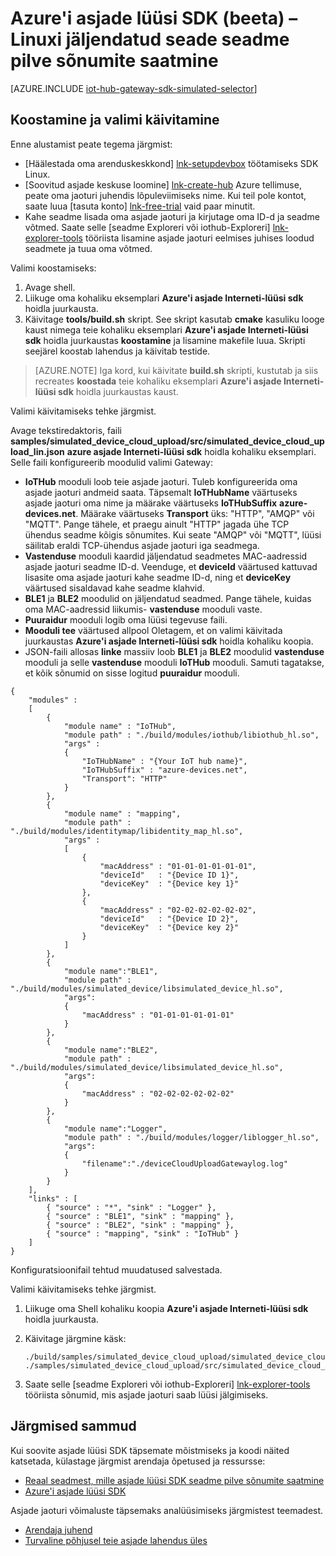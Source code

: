 <properties
    pageTitle="Simuleerida asjade lüüsi SDK seade | Microsoft Azure'i"
    description="Azure'i asjade lüüsi SDK kiirtutvustus kasutamise illustreerimiseks saatmise telemeetria jäljendatud seadmest, kasutades Azure asjade lüüsi SDK Linux."
    services="iot-hub"
    documentationCenter=""
    authors="chipalost"
    manager="timlt"
    editor=""/>

<tags
     ms.service="iot-hub"
     ms.devlang="cpp"
     ms.topic="article"
     ms.tgt_pltfrm="na"
     ms.workload="na"
     ms.date="08/29/2016"
     ms.author="andbuc"/>


# <a name="azure-iot-gateway-sdk-beta--send-device-to-cloud-messages-with-a-simulated-device-using-linux"></a>Azure'i asjade lüüsi SDK (beeta) – Linuxi jäljendatud seade seadme pilve sõnumite saatmine

[AZURE.INCLUDE [iot-hub-gateway-sdk-simulated-selector](../../includes/iot-hub-gateway-sdk-simulated-selector.md)]

## <a name="build-and-run-the-sample"></a>Koostamine ja valimi käivitamine

Enne alustamist peate tegema järgmist:

- [Häälestada oma arenduskeskkond] [ lnk-setupdevbox] töötamiseks SDK Linux.
- [Soovitud asjade keskuse loomine] [ lnk-create-hub] Azure tellimuse, peate oma jaoturi juhendis lõpuleviimiseks nime. Kui teil pole kontot, saate luua [tasuta konto] [ lnk-free-trial] vaid paar minutit.
- Kahe seadme lisada oma asjade jaoturi ja kirjutage oma ID-d ja seadme võtmed. Saate selle [seadme Exploreri või iothub-Exploreri] [ lnk-explorer-tools] tööriista lisamine asjade jaoturi eelmises juhises loodud seadmete ja tuua oma võtmed.

Valimi koostamiseks:

1. Avage shell.
2. Liikuge oma kohaliku eksemplari **Azure'i asjade Interneti-lüüsi sdk** hoidla juurkausta.
3. Käivitage **tools/build.sh** skript. See skript kasutab **cmake** kasuliku looge kaust nimega teie kohaliku eksemplari **Azure'i asjade Interneti-lüüsi sdk** hoidla juurkaustas **koostamine** ja lisamine makefile luua. Skripti seejärel koostab lahendus ja käivitab testide.

> [AZURE.NOTE]  Iga kord, kui käivitate **build.sh** skripti, kustutab ja siis recreates **koostada** teie kohaliku eksemplari **Azure'i asjade Interneti-lüüsi sdk** hoidla juurkaustas kaust.

Valimi käivitamiseks tehke järgmist.

Avage tekstiredaktoris, faili **samples/simulated_device_cloud_upload/src/simulated_device_cloud_upload_lin.json** **azure asjade Interneti-lüüsi sdk** hoidla kohaliku eksemplari. Selle faili konfigureerib moodulid valimi Gateway:

- **IoTHub** mooduli loob teie asjade jaoturi. Tuleb konfigureerida oma asjade jaoturi andmeid saata. Täpsemalt **IoTHubName** väärtuseks asjade jaoturi oma nime ja määrake väärtuseks **IoTHubSuffix** **azure-devices.net**. Määrake väärtuseks **Transport** üks: "HTTP", "AMQP" või "MQTT". Pange tähele, et praegu ainult "HTTP" jagada ühe TCP ühendus seadme kõigis sõnumites. Kui seate "AMQP" või "MQTT", lüüsi säilitab eraldi TCP-ühendus asjade jaoturi iga seadmega.
- **Vastenduse** mooduli kaardid jäljendatud seadmetes MAC-aadressid asjade jaoturi seadme ID-d. Veenduge, et **deviceId** väärtused kattuvad lisasite oma asjade jaoturi kahe seadme ID-d, ning et **deviceKey** väärtused sisaldavad kahe seadme klahvid.
- **BLE1** ja **BLE2** moodulid on jäljendatud seadmed. Pange tähele, kuidas oma MAC-aadressid liikumis- **vastenduse** mooduli vaste.
- **Puuraidur** mooduli logib oma lüüsi tegevuse faili.
- **Mooduli tee** väärtused allpool Oletagem, et on valimi käivitada juurkaustas **Azure'i asjade Interneti-lüüsi sdk** hoidla kohaliku koopia.
- JSON-faili allosas **linke** massiiv loob **BLE1** ja **BLE2** moodulid **vastenduse** mooduli ja selle **vastenduse** mooduli **IoTHub** mooduli. Samuti tagatakse, et kõik sõnumid on sisse logitud **puuraidur** mooduli.

```
{
    "modules" :
    [ 
        {
            "module name" : "IoTHub",
            "module path" : "./build/modules/iothub/libiothub_hl.so",
            "args" : 
            {
                "IoTHubName" : "{Your IoT hub name}",
                "IoTHubSuffix" : "azure-devices.net",
                "Transport": "HTTP"
            }
        },
        {
            "module name" : "mapping",
            "module path" : "./build/modules/identitymap/libidentity_map_hl.so",
            "args" : 
            [
                {
                    "macAddress" : "01-01-01-01-01-01",
                    "deviceId"   : "{Device ID 1}",
                    "deviceKey"  : "{Device key 1}"
                },
                {
                    "macAddress" : "02-02-02-02-02-02",
                    "deviceId"   : "{Device ID 2}",
                    "deviceKey"  : "{Device key 2}"
                }
            ]
        },
        {
            "module name":"BLE1",
            "module path" : "./build/modules/simulated_device/libsimulated_device_hl.so",
            "args":
            {
                "macAddress" : "01-01-01-01-01-01"
            }
        },
        {
            "module name":"BLE2",
            "module path" : "./build/modules/simulated_device/libsimulated_device_hl.so",
            "args":
            {
                "macAddress" : "02-02-02-02-02-02"
            }
        },
        {
            "module name":"Logger",
            "module path" : "./build/modules/logger/liblogger_hl.so",
            "args":
            {
                "filename":"./deviceCloudUploadGatewaylog.log"
            }
        }
    ],
    "links" : [
        { "source" : "*", "sink" : "Logger" },
        { "source" : "BLE1", "sink" : "mapping" },
        { "source" : "BLE2", "sink" : "mapping" },
        { "source" : "mapping", "sink" : "IoTHub" }
    ]
}

```

Konfiguratsioonifail tehtud muudatused salvestada.

Valimi käivitamiseks tehke järgmist.

1. Liikuge oma Shell kohaliku koopia **Azure'i asjade Interneti-lüüsi sdk** hoidla juurkausta.
2. Käivitage järgmine käsk:

    ```
    ./build/samples/simulated_device_cloud_upload/simulated_device_cloud_upload_sample ./samples/simulated_device_cloud_upload/src/simulated_device_cloud_upload_lin.json
    ```

3. Saate selle [seadme Exploreri või iothub-Exploreri] [ lnk-explorer-tools] tööriista sõnumid, mis asjade jaoturi saab lüüsi jälgimiseks.

## <a name="next-steps"></a>Järgmised sammud

Kui soovite asjade lüüsi SDK täpsemate mõistmiseks ja koodi näited katsetada, külastage järgmist arendaja õpetused ja ressursse:

- [Reaal seadmest, mille asjade lüüsi SDK seadme pilve sõnumite saatmine][lnk-physical-device]
- [Azure'i asjade lüüsi SDK][lnk-gateway-sdk]

Asjade jaoturi võimaluste täpsemaks analüüsimiseks järgmistest teemadest.

- [Arendaja juhend][lnk-devguide]
- [Turvaline põhjusel teie asjade lahendus üles][lnk-securing]

<!-- Links -->
[lnk-setupdevbox]: https://github.com/Azure/azure-iot-gateway-sdk/blob/master/doc/devbox_setup.md
[lnk-free-trial]: https://azure.microsoft.com/pricing/free-trial/
[lnk-explorer-tools]: https://github.com/Azure/azure-iot-sdks/blob/master/doc/manage_iot_hub.md
[lnk-gateway-sdk]: https://github.com/Azure/azure-iot-gateway-sdk/

[lnk-physical-device]: iot-hub-gateway-sdk-physical-device.md

[lnk-devguide]: iot-hub-devguide.md
[lnk-securing]: iot-hub-security-ground-up.md
[lnk-create-hub]: iot-hub-create-through-portal.md